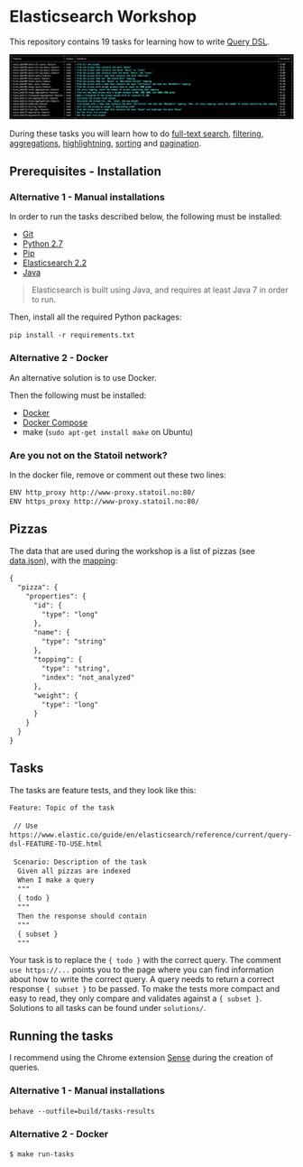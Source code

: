 # Elasticsearch Workshop  
 
This repository contains 19 tasks for learning how to write [Query DSL](https://www.elastic.co/guide/en/elasticsearch/reference/current/query-dsl.html).

![](tasks.png?raw=true)

During these tasks you will learn how to do [full-text search](https://www.elastic.co/guide/en/elasticsearch/reference/current/full-text-queries.html), [filtering](https://www.elastic.co/guide/en/elasticsearch/reference/current/term-level-queries.html), [aggregations](https://www.elastic.co/guide/en/elasticsearch/reference/current/search-aggregations.html), [highlightning](https://www.elastic.co/guide/en/elasticsearch/reference/current/search-request-highlighting.html), [sorting](https://www.elastic.co/guide/en/elasticsearch/reference/current/search-request-sort.html) and [pagination](https://www.elastic.co/guide/en/elasticsearch/guide/current/pagination.html).

## Prerequisites - Installation

### Alternative 1 - Manual installations

In order to run the tasks described below, the following must be installed:

* [Git](https://git-scm.com/downloads)
* [Python 2.7](https://www.python.org/downloads/)
* [Pip](https://pip.pypa.io/en/stable/installing/)
* [Elasticsearch 2.2](https://www.elastic.co/downloads/elasticsearch)
* [Java](http://www.oracle.com/technetwork/java/javase/downloads/index.html)

> Elasticsearch is built using Java, and requires at least Java 7 in order to run. 

Then, install all the required Python packages:

`pip install -r requirements.txt`

### Alternative 2 - Docker
 
An alternative solution is to use Docker. 

Then the following must be installed:

* [Docker](https://www.docker.com/)
* [Docker Compose](https://docs.docker.com/compose/)
* make (`sudo apt-get install make` on Ubuntu)

### Are you not on the Statoil network?
In the docker file, remove or comment out these two lines:

```
ENV http_proxy http://www-proxy.statoil.no:80/
ENV https_proxy http://www-proxy.statoil.no:80/
```

## Pizzas

The data that are used during the workshop is a list of pizzas (see [data.json](data.json)), with the [mapping](https://www.elastic.co/guide/en/elasticsearch/reference/current/mapping.html):

```
{
  "pizza": {
    "properties": {
      "id": {
        "type": "long"
      },
      "name": {
        "type": "string"
      },
      "topping": {
        "type": "string",
        "index": "not_analyzed"
      },
      "weight": {
        "type": "long"
      }
    }
  }
}
```
## Tasks

The tasks are feature tests, and they look like this:

```
Feature: Topic of the task
 
 // Use https://www.elastic.co/guide/en/elasticsearch/reference/current/query-dsl-FEATURE-TO-USE.html
 
 Scenario: Description of the task
  Given all pizzas are indexed
  When I make a query
  """
  { todo }
  """
  Then the response should contain
  """
  { subset }
  """
```

Your task is to replace the `{ todo }` with the correct query.  The comment `use https://...` points you to the page where you can find information about how to write the correct query. A query needs to return a correct response `{ subset }` to be passed.  To make the tests more compact and easy to read, they only compare and validates against a `{ subset }`. Solutions to all tasks can be found under `solutions/`.

## Running the tasks

I recommend using the Chrome extension [Sense](https://chrome.google.com/webstore/detail/sense-beta/lhjgkmllcaadmopgmanpapmpjgmfcfig) during the creation of queries.

### Alternative 1 - Manual installations

`behave --outfile=build/tasks-results`

### Alternative 2 - Docker

`$ make run-tasks`



